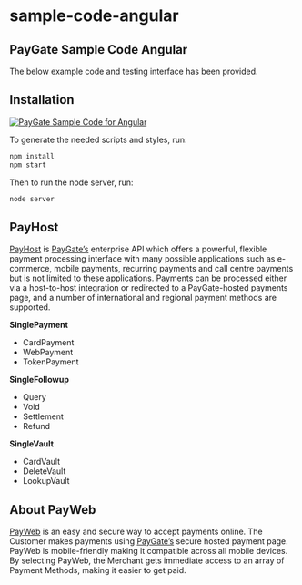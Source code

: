 # sample-code-angular
## PayGate Sample Code Angular

The below example code and testing interface has been provided.

## Installation
[![PayGate Sample Code for Angular](https://www.appinlet.com/wp-content/uploads/2020/04/PayGate-Sample-Code-for-Angular-scaled.jpg)](https://www.youtube.com/watch?v=S3zYVa42f6g "PayGate Sample Code for Angular")

To generate the needed scripts and styles, run:

```bash
npm install
npm start
```

Then to run the node server, run:

```bash
node server
```

## PayHost

[PayHost](https://www.paygate.co.za/paygate-products/payhost/) is [PayGate’s](https://www.paygate.co.za/) enterprise API which offers a powerful, flexible payment processing interface with many possible applications such as e-commerce, mobile payments, recurring payments and call centre payments but is not limited to these applications. Payments can be processed either via a host-to-host integration or redirected to a PayGate-hosted payments page, and a number of international and regional payment methods are supported.

**SinglePayment**
- CardPayment
- WebPayment
- TokenPayment

**SingleFollowup**
- Query
- Void
- Settlement
- Refund

**SingleVault**
- CardVault
- DeleteVault
- LookupVault

## About PayWeb

[PayWeb](https://www.paygate.co.za/paygate-products/payweb/) is an easy and secure way to accept payments online. The Customer makes payments using [PayGate’s](https://www.paygate.co.za/) secure hosted payment page. PayWeb is mobile-friendly making it compatible across all mobile devices. By selecting PayWeb, the Merchant gets immediate access to an array of Payment Methods, making it easier to get paid.
